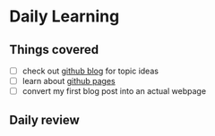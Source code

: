 # Daily Learning

## Things covered
- [ ] check out [github blog](https://github.blog/) for topic ideas
- [ ] learn about [github pages](https://skills.github.com/#first-day-on-github)
- [ ] convert my first blog post into an actual webpage

## Daily review
